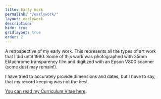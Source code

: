 ```yaml
---
title: Early Work
permalink: "/earlywork/"
layout: earlywork
description:
hide: true
gridlayout: true
order: 2
---
```


A retrospective of my early work. This represents all the types of art work that I did until 1990. Some of this work was photographed with 35mm Ektachrome transparency film and digitized with an Epson V800 scanner (some dust may remain!).

I have tried to accurately provide dimensions and dates, but I have to say, that my record keeping was not the best.

[You can read my Curriculum Vitae here](/cv/).
